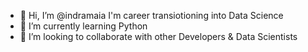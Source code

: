 - 👋 Hi, I’m @indramaia I'm career transiotioning into Data Science
- 🌱 I’m currently learning Python
- 💞️ I’m looking to collaborate with other Developers & Data Scientists

